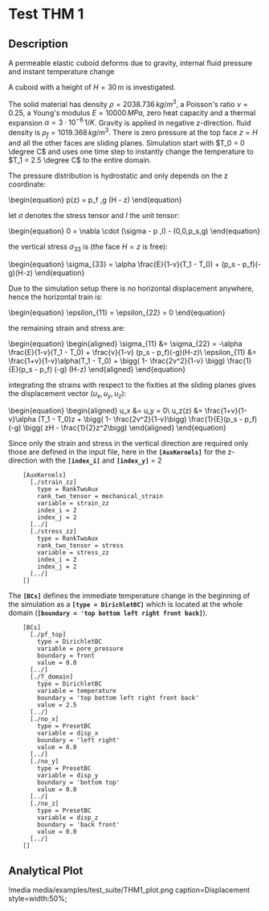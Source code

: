 # Test THM 1

## Description

A permeable elastic cuboid deforms due to gravity, internal fluid pressure and instant temperature change

A cuboid with a height of $H = 30\,m$ is investigated.

The solid material has density $\rho = 2038.736\, kg/m^3$, a Poisson's ratio $v = 0.25$, a Young's modulus $E = 10000\,MPa$, zero heat capacity and a thermal expansion $\alpha = 3 \cdot 10^{-6} \, 1/K$. Gravity is applied in negative z-direction. fluid density is $\rho_f = 1019.368\, kg/m^3$.
There is zero pressure at the top face $z = H$ and all the other faces are sliding planes.
Simulation start with $T_0 = 0 \degree C$  and uses one time step to instantly change the temperature  to $T_1 = 2.5 \degree C$ to the entire domain.

The pressure distribution is hydrostatic and only depends on the z coordinate:

\begin{equation}
p(z) = p_f \,g (H - z)
\end{equation}

let $\sigma$ denotes the stress tensor and $I$ the unit tensor:

\begin{equation}
0 = \nabla \cdot (\sigma - p \,I) - (0,0,p_s\,g)
\end{equation}

the vertical stress $\sigma_{33}$ is (the face $H = z$ is free):

\begin{equation}
\sigma_{33} = \alpha \frac{E}{1-v}(T_1 - T_0) + (p_s - p_f)(-g)(H-z)
\end{equation}

Due to the simulation setup there is no horizontal displacement anywhere, hence the horizontal train is:

\begin{equation}
\epsilon_{11} = \epsilon_{22} = 0
\end{equation}

the remaining strain and stress are:

\begin{equation}
\begin{aligned}
\sigma_{11} &= \sigma_{22} = -\alpha \frac{E}{1-v}(T_1 - T_0) + \frac{v}{1-v} (p_s - p_f)(-g)(H-z)\\
\epsilon_{11} &= \frac{1+v}{1-v}\alpha(T_1 - T_0) + \bigg( 1- \frac{2v^2}{1-v} \bigg) \frac{1}{E}(p_s - p_f) (-g) (H-z)
\end{aligned}
\end{equation}

integrating the strains with respect to the fixities at the sliding planes gives the displacement vector $(u_x,u_y,u_z)$:

\begin{equation}
\begin{aligned}
u_x &= u_y = 0\\
u_z(z) &= \frac{1+v}{1-v}\alpha (T_1 - T_0)z + \bigg( 1- \frac{2v^2}{1-v}\bigg) \frac{1}{E}(p_s - p_f) (-g) \bigg( zH - \frac{1}{2}z^2\bigg)
\end{aligned}
\end{equation}

Since only the strain and stress in the vertical direction are required only those are defined in the input file, here in the **`[AuxKernels]`** for the z-direction with the **`[index_i]`** and **`[index_y]`** = 2

```
    [AuxKernels]
      [./strain_zz]
        type = RankTwoAux
        rank_two_tensor = mechanical_strain
        variable = strain_zz
        index_i = 2
        index_j = 2
      [../]
      [./stress_zz]
        type = RankTwoAux
        rank_two_tensor = stress
        variable = stress_zz
        index_i = 2
        index_j = 2
      [../]
    []
```

The **`[BCs]`** defines the immediate temperature change in the beginning of the simulation as a **`[type = DirichletBC]`** which is located at the whole domain (**`[boundary = 'top bottom left right front back]`**).

```
    [BCs]
      [./pf_top]
        type = DirichletBC
        variable = pore_pressure
        boundary = front
        value = 0.0
      [../]
      [./T_domain]
        type = DirichletBC
        variable = temperature
        boundary = 'top bottom left right front back'
        value = 2.5
      [../]
      [./no_x]
        type = PresetBC
        variable = disp_x
        boundary = 'left right'
        value = 0.0
      [../]
      [./no_y]
        type = PresetBC
        variable = disp_y
        boundary = 'bottom top'
        value = 0.0
      [../]
      [./no_z]
        type = PresetBC
        variable = disp_z
        boundary = 'back front'
        value = 0.0
      [../]
    []
```

## Analytical Plot

!media media/examples/test_suite/THM1_plot.png
       caption=Displacement
       style=width:50%;
